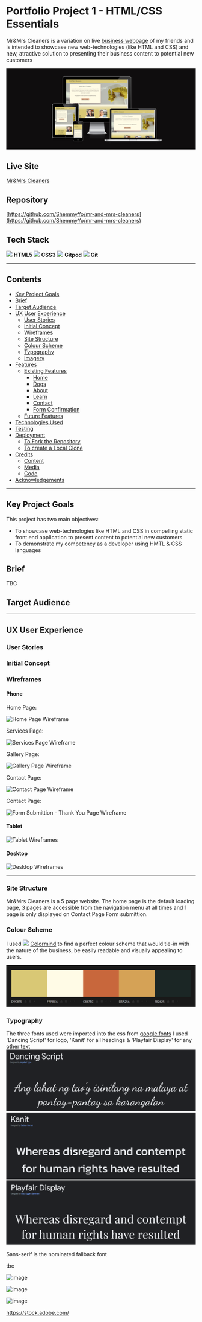 # __Portfolio Project 1 - HTML/CSS Essentials__

Mr&Mrs Cleaners is a variation on live [business webpage](https://mrsandmrcleaner.ie/) of my friends and is intended to showcase new web-technologies (like HTML and CSS) and new, atractive solution to presenting their business content to potential new customers


![Multi Device Demo](assets/other/am-i-responsive-img.png)


## __Live Site__
[Mr&Mrs Cleaners](https://shemmyyo.github.io/mr-and-mrs-cleaners/)

## Repository 
[https://github.com/ShemmyYo/mr-and-mrs-cleaners](https://github.com/ShemmyYo/mr-and-mrs-cleaners)

## __Tech Stack__

<img height="42" src="/workspace/mr-and-mrs-cleaners/assets/other/html.png"> **HTML5**
<img height="50" src="/workspace/mr-and-mrs-cleaners/assets/other/css-img.png"> **CSS3**
<img height="50" src="/workspace/mr-and-mrs-cleaners/assets/other/gitpod.png"> **Gitpod**
<img height="45" src="/workspace/mr-and-mrs-cleaners/assets/other/github.png"> **Git**


***

## __Contents__

- [Key Project Goals](#key-project-goals)
- [Brief](#brief)
- [Target Audience](#target-audience)
- [UX User Experience](#ux-user-experience)
    - [User Stories](#user-stories)
    - [Initial Concept](#initial-concept)
    - [Wireframes](#wireframes)
    - [Site Structure](#site-structure)
    - [Colour Scheme](#colour-scheme)
    - [Typography](#typography)
    - [Imagery](#imagery)
- [Features](#features)
    - [Existing Features](#existing-features)
        - [Home](#home)
        - [Dogs](#dogs)
        - [About](#about)
        - [Learn](#learn)
        - [Contact](#contact)
        - [Form Confirmation](#form-confirmation)
    - [Future Features](#future-features)
- [Technologies Used](#technologies-used)
- [Testing](#testing)
- [Deployment](#deployment)
    - [To Fork the Repository](#to-fork-the-repository)
    - [To create a Local Clone](#to-create-a-local-clone)
- [Credits](#credits)
    - [Content](#content)
    - [Media](#media) 
    - [Code](#code)
- [Acknowledgements](#acknowledgements)

***

## __Key Project Goals__
This project has two main objectives: 
- To showcase web-technologies like HTML and CSS in compelling static front end application to present content to potential new customers
- To demonstrate my competency as a developer using HMTL & CSS languages

## __Brief__

TBC

## __Target Audience__

***

## __UX User Experience__

### __User Stories__ 

### __Initial Concept__

### __Wireframes__

#### __Phone__

Home Page:

![Home Page Wireframe]()

Services Page:

![Services Page Wireframe]()

Gallery Page:

![Gallery Page Wireframe]()

Contact Page:

![Contact Page Wireframe]()

Contact Page:

![Form Submittion - Thank You Page Wireframe]()

#### __Tablet__ 

![Tablet Wireframes]()

#### __Desktop__ 

![Desktop Wireframes]()

***

### __Site Structure__

Mr&Mrs Cleaners is a 5 page website. 
The home page is the default loading page, 3 pages are accessible from the navigation menu at all times and 1 page is only displayed on Contact Page Form submittion.  

### __Colour Scheme__
I used <img height="12" src="/workspace/mr-and-mrs-cleaners/assets/other/colormind-logo.png"> [Colormind](http://colormind.io/bootstrap/) to find a perfect colour scheme that would tie-in with the nature of the business, be easily readable and visually appealing to users.

![image](assets/other/color-scheme.png)

### __Typography__

The three fonts used were imported into the css from [google fonts](https://fonts.google.com/)
I used 'Dancing Script' for logo, 'Kanit' for all headings & 'Playfair Display' for any other text
![image](assets/other/google-font-dancing-script.png)
![image](assets/other/google-font-kanit.png)
![image](assets/other/google-font-playfair-display.png)

Sans-serif is the nominated fallback font




tbc

![image](https://user-images.githubusercontent.com/111382268/190888477-2d05de20-82c9-4235-b41b-6e40027c3a6c.png)

![image](https://user-images.githubusercontent.com/111382268/190888888-3414d3e0-f842-4c95-9d7b-8d82b4b86115.png)

![image](https://user-images.githubusercontent.com/111382268/191821938-65657aa6-a461-4970-bb05-a7da519d5483.png)

https://stock.adobe.com/